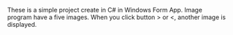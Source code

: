 These is a simple project create in C# in Windows Form App. Image program have a five images. When you click button > or <, another image is displayed.

